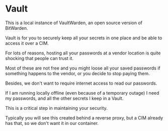 # Vault
This is a local instance of VaultWarden, an open source version of BitWarden.

Vault is for you to securely keep all your secrets in one place and be able to access it over a CIM.

For lots of reasons, hosting all your passwords at a vendor location is quite shocking that people can trust it.

Most of these are not free and you might loose all your saved passwords if something happens to the vendor, or you decide to stop paying them.

Besides, we don't want to require internet access to read our passwords.

If I am running locally offline (even because of a temporary outage) I need my passwords, and all the other secrets I keep in a Vault.

This is a critical step in maintaining your security.

Typically you will see this created behind a reverse proxy, but a CIM already has that, so we don't want it in our container.

